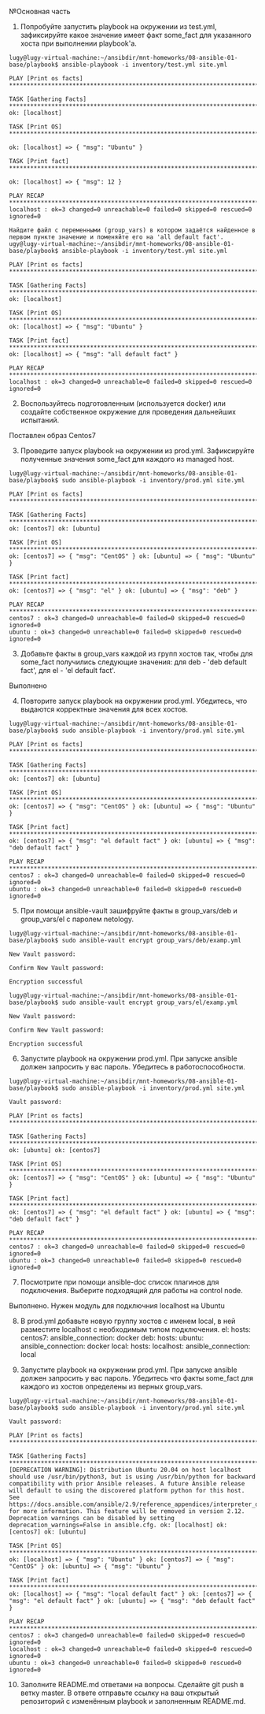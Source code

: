 №Основная часть
1. Попробуйте запустить playbook на окружении из test.yml, зафиксируйте какое значение имеет факт some_fact для указанного хоста при выполнении playbook'a.
```
lugy@lugy-virtual-machine:~/ansibdir/mnt-homeworks/08-ansible-01-base/playbook$ ansible-playbook -i inventory/test.yml site.yml

PLAY [Print os facts] ***************************************************************************************************************************************************************

TASK [Gathering Facts] ************************************************************************************************************************************************************** 
ok: [localhost]

TASK [Print OS] ********************************************************************************************************************************************************************* 

ok: [localhost] => { "msg": "Ubuntu" }

TASK [Print fact] ******************************************************************************************************************************************************************* 

ok: [localhost] => { "msg": 12 }

PLAY RECAP ************************************************************************************************************************************************************************** 
localhost : ok=3 changed=0 unreachable=0 failed=0 skipped=0 rescued=0 ignored=0

Найдите файл с переменными (group_vars) в котором задаётся найденное в первом пункте значение и поменяйте его на 'all default fact'.
ugy@lugy-virtual-machine:~/ansibdir/mnt-homeworks/08-ansible-01-base/playbook$ ansible-playbook -i inventory/test.yml site.yml

PLAY [Print os facts] ***************************************************************************************************************************************************************

TASK [Gathering Facts] ************************************************************************************************************************************************************** 
ok: [localhost]

TASK [Print OS] ********************************************************************************************************************************************************************* ok: [localhost] => { "msg": "Ubuntu" }

TASK [Print fact] ******************************************************************************************************************************************************************* 
ok: [localhost] => { "msg": "all default fact" }

PLAY RECAP ************************************************************************************************************************************************************************** 
localhost : ok=3 changed=0 unreachable=0 failed=0 skipped=0 rescued=0 ignored=0
```
2. Воспользуйтесь подготовленным (используется docker) или создайте собственное окружение для проведения дальнейших испытаний.

Поставлен образ Centos7

3. Проведите запуск playbook на окружении из prod.yml. Зафиксируйте полученные значения some_fact для каждого из managed host.
```
lugy@lugy-virtual-machine:~/ansibdir/mnt-homeworks/08-ansible-01-base/playbook$ sudo ansible-playbook -i inventory/prod.yml site.yml

PLAY [Print os facts] **************************************************************************************************************************

TASK [Gathering Facts] ************************************************************************************************************************* 
ok: [centos7] ok: [ubuntu]

TASK [Print OS] ******************************************************************************************************************************** 
ok: [centos7] => { "msg": "CentOS" } ok: [ubuntu] => { "msg": "Ubuntu" }

TASK [Print fact] ****************************************************************************************************************************** 
ok: [centos7] => { "msg": "el" } ok: [ubuntu] => { "msg": "deb" }

PLAY RECAP ************************************************************************************************************************************* 
centos7 : ok=3 changed=0 unreachable=0 failed=0 skipped=0 rescued=0 ignored=0
ubuntu : ok=3 changed=0 unreachable=0 failed=0 skipped=0 rescued=0 ignored=0
```
3. Добавьте факты в group_vars каждой из групп хостов так, чтобы для some_fact получились следующие значения: для deb - 'deb default fact', для el - 'el default fact'.

Выполнено

4. Повторите запуск playbook на окружении prod.yml. Убедитесь, что выдаются корректные значения для всех хостов.
```
lugy@lugy-virtual-machine:~/ansibdir/mnt-homeworks/08-ansible-01-base/playbook$ sudo ansible-playbook -i inventory/prod.yml site.yml

PLAY [Print os facts] **************************************************************************************************************************

TASK [Gathering Facts] ************************************************************************************************************************* 
ok: [centos7] ok: [ubuntu]

TASK [Print OS] ******************************************************************************************************************************** 
ok: [centos7] => { "msg": "CentOS" } ok: [ubuntu] => { "msg": "Ubuntu" }

TASK [Print fact] ****************************************************************************************************************************** 
ok: [centos7] => { "msg": "el default fact" } ok: [ubuntu] => { "msg": "deb default fact" }

PLAY RECAP ************************************************************************************************************************************* 
centos7 : ok=3 changed=0 unreachable=0 failed=0 skipped=0 rescued=0 ignored=0
ubuntu : ok=3 changed=0 unreachable=0 failed=0 skipped=0 rescued=0 ignored=0
```
5. При помощи ansible-vault зашифруйте факты в group_vars/deb и group_vars/el с паролем netology.
```
lugy@lugy-virtual-machine:~/ansibdir/mnt-homeworks/08-ansible-01-base/playbook$ sudo ansible-vault encrypt group_vars/deb/examp.yml

New Vault password:

Confirm New Vault password:

Encryption successful

lugy@lugy-virtual-machine:~/ansibdir/mnt-homeworks/08-ansible-01-base/playbook$ sudo ansible-vault encrypt group_vars/el/examp.yml

New Vault password:

Confirm New Vault password:

Encryption successful
```

6. Запустите playbook на окружении prod.yml. При запуске ansible должен запросить у вас пароль. Убедитесь в работоспособности.
```
lugy@lugy-virtual-machine:~/ansibdir/mnt-homeworks/08-ansible-01-base/playbook$ sudo ansible-playbook -i inventory/prod.yml site.yml

Vault password:

PLAY [Print os facts] **************************************************************************************************************************

TASK [Gathering Facts] ************************************************************************************************************************* 
ok: [ubuntu] ok: [centos7]

TASK [Print OS] ******************************************************************************************************************************** 
ok: [centos7] => { "msg": "CentOS" } ok: [ubuntu] => { "msg": "Ubuntu" }

TASK [Print fact] ****************************************************************************************************************************** 
ok: [centos7] => { "msg": "el default fact" } ok: [ubuntu] => { "msg": "deb default fact" }

PLAY RECAP ************************************************************************************************************************************* 
centos7 : ok=3 changed=0 unreachable=0 failed=0 skipped=0 rescued=0 ignored=0
ubuntu : ok=3 changed=0 unreachable=0 failed=0 skipped=0 rescued=0 ignored=0
```
7. Посмотрите при помощи ansible-doc список плагинов для подключения. Выберите подходящий для работы на control node.

Выполнено. Нужен модуль для подключния localhost на Ubuntu

8. В prod.yml добавьте новую группу хостов с именем local, в ней разместите localhost с необходимым типом подключения.
el: hosts: centos7: ansible_connection: docker deb: hosts: ubuntu: ansible_connection: docker local: hosts: localhost: ansible_connection: local

9. Запустите playbook на окружении prod.yml. При запуске ansible должен запросить у вас пароль. Убедитесь что факты some_fact для каждого из хостов определены из верных group_vars.
```
lugy@lugy-virtual-machine:~/ansibdir/mnt-homeworks/08-ansible-01-base/playbook$ sudo ansible-playbook -i inventory/prod.yml site.yml

Vault password:

PLAY [Print os facts] **************************************************************************************************************************

TASK [Gathering Facts] ************************************************************************************************************************* 
[DEPRECATION WARNING]: Distribution Ubuntu 20.04 on host localhost should use /usr/bin/python3, but is using /usr/bin/python for backward compatibility with prior Ansible releases. A future Ansible release will default to using the discovered platform python for this host. See https://docs.ansible.com/ansible/2.9/reference_appendices/interpreter_discovery.html for more information. This feature will be removed in version 2.12. Deprecation warnings can be disabled by setting deprecation_warnings=False in ansible.cfg. ok: [localhost] ok: [centos7] ok: [ubuntu]

TASK [Print OS] ******************************************************************************************************************************** 
ok: [localhost] => { "msg": "Ubuntu" } ok: [centos7] => { "msg": "CentOS" } ok: [ubuntu] => { "msg": "Ubuntu" }

TASK [Print fact] ****************************************************************************************************************************** 
ok: [localhost] => { "msg": "local default fact" } ok: [centos7] => { "msg": "el default fact" } ok: [ubuntu] => { "msg": "deb default fact" }

PLAY RECAP ************************************************************************************************************************************* 
centos7 : ok=3 changed=0 unreachable=0 failed=0 skipped=0 rescued=0 ignored=0
localhost : ok=3 changed=0 unreachable=0 failed=0 skipped=0 rescued=0 ignored=0
ubuntu : ok=3 changed=0 unreachable=0 failed=0 skipped=0 rescued=0 ignored=0
```
10. Заполните README.md ответами на вопросы. Сделайте git push в ветку master. В ответе отправьте ссылку на ваш открытый репозиторий с изменённым playbook и заполненным README.md.
